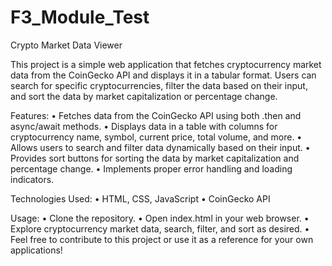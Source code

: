 # F3_Module_Test

Crypto Market Data Viewer

This project is a simple web application that fetches cryptocurrency market data from the CoinGecko API and displays it in a tabular format. Users can search for specific cryptocurrencies, filter the data based on their input, and sort the data by market capitalization or percentage change.

Features:
•	Fetches data from the CoinGecko API using both .then and async/await methods.
•	Displays data in a table with columns for cryptocurrency name, symbol, current price, total volume, and more.
•	Allows users to search and filter data dynamically based on their input.
•	Provides sort buttons for sorting the data by market capitalization and percentage change.
•	Implements proper error handling and loading indicators.

Technologies Used:
•	HTML, CSS, JavaScript
•	CoinGecko API

Usage:
•	Clone the repository.
•	Open index.html in your web browser.
•	Explore cryptocurrency market data, search, filter, and sort as desired.
•	Feel free to contribute to this project or use it as a reference for your own applications!

